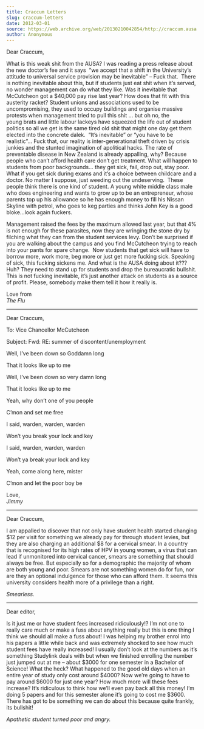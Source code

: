 ```yaml
---
title: Craccum Letters
slug: craccum-letters
date: 2012-03-01
source: https://web.archive.org/web/20130210042854/http://craccum.ausa.auckland.ac.nz/?p=82
author: Anonymous
---
```


Dear Craccum,

What is this weak shit from the AUSA? I was reading a press release about the new doctor’s fee and it says  “we accept that a shift in the University’s attitude to universal service provision may be inevitable” – Fuck that.  There is nothing inevitable about this, but if students just eat shit when it’s served, no wonder management can do what they like. Was it inevitable that McCutcheon got a $40,000 pay rise last year? How does that fit with this austerity racket? Student unions and associations used to be uncompromising, they used to occupy buildings and organise massive protests when management tried to pull this shit … but oh no, the young brats and little labour lackeys have squeezed the life out of student politics so all we get is the same tired old shit that might one day get them elected into the concrete dalek.  “It’s inevitable” or “you have to be realistic”… Fuck that, our reality is inter-generational theft driven by crisis junkies and the stunted imagination of apolitical hacks. The rate of preventable disease in New Zealand is already appalling, why? Because people who can’t afford health care don’t get treatment. What will happen to students from poor backgrounds… they get sick, fail, drop out, stay poor. What if you get sick during exams and it’s a choice between childcare and a doctor. No matter I suppose, just weeding out the undeserving.  These people think there is one kind of student. A young white middle class male who does engineering and wants to grow up to be an entrepreneur, whose parents top up his allowance so he has enough money to fill his Nissan Skyline with petrol, who goes to keg parties and thinks John Key is a good bloke…look again fuckers.

Management raised the fees by the maximum allowed last year, but that 4% is not enough for these parasites, now they are wringing the stone dry by filching what they can from the student services levy. Don’t be surprised if you are walking about the campus and you find McCutcheon trying to reach into your pants for spare change.  Now students that get sick will have to borrow more, work more, beg more or just get more fucking sick. Speaking of sick, this fucking sickens me. And what is the AUSA doing about it??? Huh? They need to stand up for students and drop the bureaucratic bullshit. This is not fucking inevitable, it’s just another attack on students as a source of profit. Please, somebody make them tell it how it really is.

Love from  
_The Flu_

---

Dear Craccum,

To: Vice Chancellor McCutcheon

Subject: Fwd: RE: summer of discontent/unemployment

Well, I’ve been down so Goddamn long

That it looks like up to me

Well, I’ve been down so very damn long

That it looks like up to me

Yeah, why don’t one of you people

C’mon and set me free

I said, warden, warden, warden

Won’t you break your lock and key

I said, warden, warden, warden

Won’t ya break your lock and key

Yeah, come along here, mister

C’mon and let the poor boy be

Love,  
_Jimmy_

---

Dear Craccum,

I am appalled to discover that not only have student health started changing $12 per visit for something we already pay for through student levies, but they are also charging an additional $8 for a cervical smear. In a country that is recognised for its high rates of HPV in young women, a virus that can lead if unmonitored into cervical cancer, smears are something that should always be free. But especially so for a demographic the majority of whom are both young and poor. Smears are not something women do for fun, nor are they an optional indulgence for those who can afford them. It seems this university considers health more of a privilege than a right.

_Smearless._

---

Dear editor,

Is it just me or have student fees increased ridiculously!? I’m not one to really care much or make a fuss about anything really but this is one thing I think we should all make a fuss about! I was helping my brother enrol into his papers a little while back and was extremely shocked to see how much student fees have really increased! I usually don’t look at the numbers as it’s something Studylink deals with but when we finished enrolling the number just jumped out at me – about $3000 for one semester in a Bachelor of Science! What the heck? What happened to the good old days when an entire year of study only cost around $4000? Now we’re going to have to pay around $6000 for just one year? How much more will these fees increase? It’s ridiculous to think how we’ll even pay back all this money! I’m doing 5 papers and for this semester alone it’s going to cost me $3600. There has got to be something we can do about this because quite frankly, its bullshit!

_Apathetic student turned poor and angry._